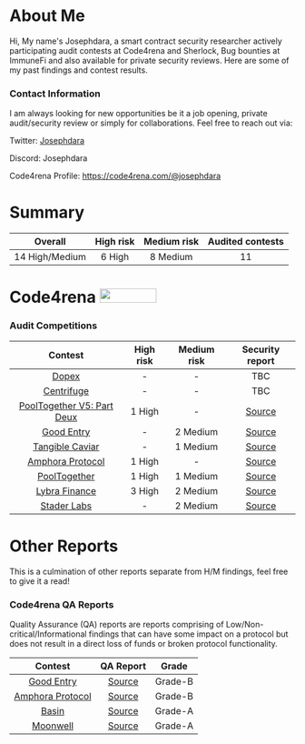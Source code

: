 # About Me

Hi, My name's Josephdara, a smart contract security researcher actively participating audit contests at Code4rena and Sherlock,  Bug bounties at ImmuneFi and also available for private security reviews. Here are some of my past findings and contest results.

### Contact Information
I am always looking for new opportunities be it a job opening, private audit/security review or simply for collaborations. Feel free to reach out via:

Twitter: [Josephdara](https://twitter.com/jhoe0x)

Discord: Josephdara

Code4rena Profile: https://code4rena.com/@josephdara

# Summary

| Overall | High risk |  Medium risk | Audited contests |
|:--:|:--:|:--:|:--:|
| 14 High/Medium | 6 High | 8 Medium | 11 |  

# Code4rena <img src="https://code4rena.com/logos/c4-logo.svg" width=100 height=25>

### Audit Competitions
| Contest | High risk | Medium risk | Security report | 
|:--:|:--:|:--:|:--:|
| [Dopex](https://code4rena.com/contests/2023-08-dopex#top) | - | - | TBC |
| [Centrifuge](https://code4rena.com/contests/2023-09-centrifuge#top) | - | - | TBC |
| [PoolTogether V5: Part Deux](https://code4rena.com/contests/2023-08-pooltogether-v5-part-deux#top) | 1 High | - | [Source](xxxxxxxx)  |
| [Good Entry](https://code4rena.com/contests/2023-08-good-entry#top) | - | 2 Medium |  [Source](xxxxxxxx) | 
| [Tangible Caviar](https://code4rena.com/contests/2023-08-tangible-caviar#top) | - | 1 Medium | [Source](xxxxxxxx) | 
| [Amphora Protocol](https://code4rena.com/contests/2023-07-amphora-protocol#top) | 1 High | - | [Source](xxxxxxxx)  | 
| [PoolTogether](https://code4rena.com/contests/2023-07-pooltogether#top) | 1 High | 1 Medium| [Source](xxxxxxxx)  |
| [Lybra Finance](https://code4rena.com/contests/2023-06-lybra-finance#top) | 3 High | 2 Medium | [Source](xxxxxxxx) | 
| [Stader Labs](https://code4rena.com/contests/2023-06-stader-labs#top) | - | 2 Medium | [Source](xxxxxxxx)  | 


# Other Reports
This is a culmination of other reports separate from H/M findings, feel free to give it a read!

### Code4rena QA Reports
Quality Assurance (QA) reports are reports comprising of Low/Non-critical/Informational findings that can have some impact on a protocol but does not result in a direct loss of funds or broken protocol functionality.

| Contest | QA Report | Grade|
|:--:|:--:|:--:|
| [Good Entry](https://code4rena.com/contests/2023-08-good-entry#top) | [Source](xxxxxxxx)   | Grade-B |
| [Amphora Protocol](https://code4rena.com/contests/2023-07-amphora-protocol#top) |  [Source](xxxxxxxx)  | Grade-B |
| [Basin](https://code4rena.com/contests/2023-07-basin#top) |[Source](xxxxxxxx) | Grade-A |
| [Moonwell](https://code4rena.com/contests/2023-07-moonwell#top) | [Source](xxxxxxxx) | Grade-A |




